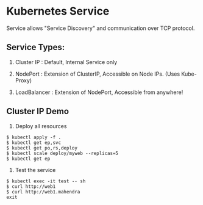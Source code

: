 # Kubernetes Service

Service allows "Service Discovery" and communication over TCP protocol.

## Service Types:

1. Cluster IP : Default, Internal Service only

1. NodePort   : Extension of ClusterIP, Accessible on Node IPs. (Uses Kube-Proxy)

1. LoadBalancer : Extension of NodePort, Accessible from anywhere!

## Cluster IP Demo

1. Deploy all resources 

```
$ kubectl apply -f .
$ kubectl get ep,svc
$ kubectl get po,rs,deploy
$ kubectl scale deploy/myweb --replicas=5
$ kubectl get ep 
```

1. Test the service

```
$ kubectl exec -it test -- sh
$ curl http://web1
$ curl http://web1.mahendra
exit
```